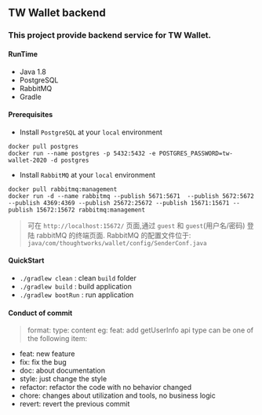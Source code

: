 ## TW Wallet backend
### This project provide backend service for TW Wallet.

#### RunTime
* Java 1.8
* PostgreSQL
* RabbitMQ
* Gradle

#### Prerequisites
* Install `PostgreSQL` at your `local` environment
```
docker pull postgres
docker run --name postgres -p 5432:5432 -e POSTGRES_PASSWORD=tw-wallet-2020 -d postgres
```
* Install `RabbitMQ` at your `local` environment
```
docker pull rabbitmq:management
docker run -d --name rabbitmq --publish 5671:5671  --publish 5672:5672 --publish 4369:4369 --publish 25672:25672 --publish 15671:15671 --publish 15672:15672 rabbitmq:management
```
> 可在 `http://localhost:15672/` 页面,通过 `guest` 和 `guest`(用户名/密码) 登陆 rabbitMQ 的终端页面.
> RabbitMQ 的配置文件位于: `java/com/thoughtworks/wallet/config/SenderConf.java` 

#### QuickStart
* `./gradlew clean` : clean `build` folder
* `./gradlew build` : build application
* `./gradlew bootRun` : run application

#### Conduct of commit
> format: type: content
> eg: feat: add getUserInfo api
> type can be one of the following item:
* feat: new feature 
* fix: fix the bug 
* doc: about documentation 
* style: just change the style 
* refactor: refactor the code with no behavior changed
* chore: changes about utilization and tools, no business logic
* revert: revert the previous commit
